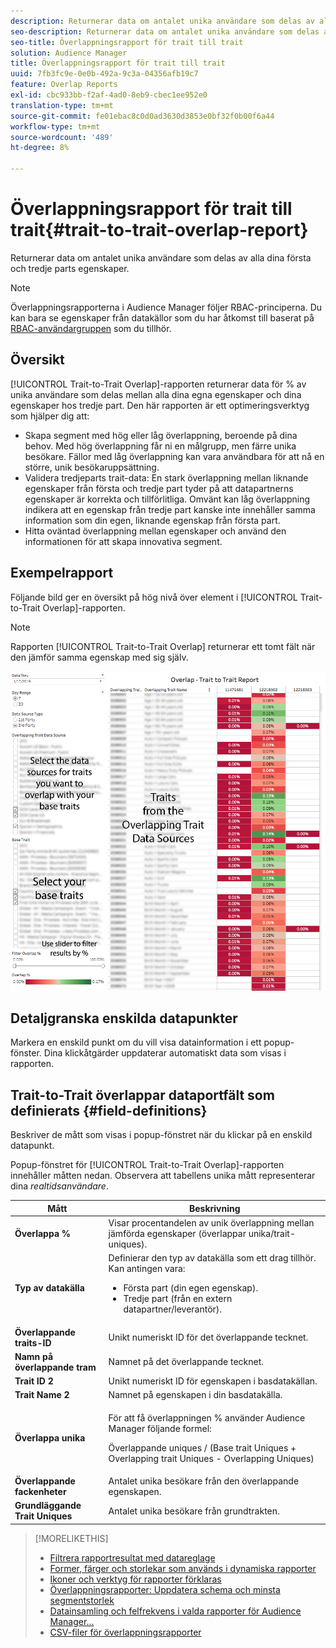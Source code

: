 ```yaml
---
description: Returnerar data om antalet unika användare som delas av alla dina första och tredje parts egenskaper.
seo-description: Returnerar data om antalet unika användare som delas av alla dina första och tredje parts egenskaper.
seo-title: Överlappningsrapport för trait till trait
solution: Audience Manager
title: Överlappningsrapport för trait till trait
uuid: 7fb3fc9e-0e0b-492a-9c3a-04356afb19c7
feature: Overlap Reports
exl-id: cbc933bb-f2af-4ad0-8eb9-cbec1ee952e0
translation-type: tm+mt
source-git-commit: fe01ebac8c0d0ad3630d3853e0bf32f0b00f6a44
workflow-type: tm+mt
source-wordcount: '489'
ht-degree: 8%

---
```


# Överlappningsrapport för trait till trait{#trait-to-trait-overlap-report}

Returnerar data om antalet unika användare som delas av alla dina första och tredje parts egenskaper.

>[!NOTE]
>
>Överlappningsrapporterna i Audience Manager följer RBAC-principerna. Du kan bara se egenskaper från datakällor som du har åtkomst till baserat på [RBAC-användargruppen](/help/using/features/administration/administration-overview.md) som du tillhör.

<!-- 

c_overlap_reports.xml

 -->

## Översikt

[!UICONTROL Trait-to-Trait Overlap]-rapporten returnerar data för % av unika användare som delas mellan alla dina egna egenskaper och dina egenskaper hos tredje part. Den här rapporten är ett optimeringsverktyg som hjälper dig att:

* Skapa segment med hög eller låg överlappning, beroende på dina behov. Med hög överlappning får ni en målgrupp, men färre unika besökare. Fällor med låg överlappning kan vara användbara för att nå en större, unik besökaruppsättning.
* Validera tredjeparts trait-data: En stark överlappning mellan liknande egenskaper från första och tredje part tyder på att datapartnerns egenskaper är korrekta och tillförlitliga. Omvänt kan låg överlappning indikera att en egenskap från tredje part kanske inte innehåller samma information som din egen, liknande egenskap från första part.
* Hitta oväntad överlappning mellan egenskaper och använd den informationen för att skapa innovativa segment.

## Exempelrapport

Följande bild ger en översikt på hög nivå över element i [!UICONTROL Trait-to-Trait Overlap]-rapporten.

>[!NOTE]
>
>Rapporten [!UICONTROL Trait-to-Trait Overlap] returnerar ett tomt fält när den jämför samma egenskap med sig själv.

![](assets/trait-to-trait-overlap.png)

## Detaljgranska enskilda datapunkter

Markera en enskild punkt om du vill visa datainformation i ett popup-fönster. Dina klickåtgärder uppdaterar automatiskt data som visas i rapporten.

## Trait-to-Trait överlappar dataportfält som definierats {#field-definitions}

Beskriver de mått som visas i popup-fönstret när du klickar på en enskild datapunkt.

<!-- 

r_t2t_data_pop.xml

 -->

Popup-fönstret för [!UICONTROL Trait-to-Trait Overlap]-rapporten innehåller måtten nedan. Observera att tabellens unika mått representerar dina *realtidsanvändare*.

<table id="table_A2A0CFC47C1A404994B82E6630E711A2"> 
 <thead> 
  <tr> 
   <th colname="col1" class="entry"> Mått </th> 
   <th colname="col2" class="entry"> Beskrivning </th> 
  </tr>
 </thead>
 <tbody> 
  <tr> 
   <td colname="col1"><b><span class="wintitle"> Överlappa %</span></b> </td> 
   <td colname="col2"> Visar procentandelen av unik överlappning mellan jämförda egenskaper (överlappar unika/trait-uniques). </td> 
  </tr> 
  <tr> 
   <td colname="col1"><b><span class="wintitle"> Typ av datakälla</span></b> </td> 
   <td colname="col2">Definierar den typ av datakälla som ett drag tillhör. Kan antingen vara: 
    <ul id="ul_0477C04A33FD4F5D998B98984E6554D3"> 
     <li id="li_50FCA48EDB5843AB8FB6C34ED2C0067D">Första part (din egen egenskap). </li> 
     <li id="li_4F6148EDAEFE43FA8D505944E9FE3855">Tredje part (från en extern datapartner/leverantör). </li> 
    </ul> </td> 
  </tr> 
  <tr> 
   <td colname="col1"><b><span class="wintitle"> Överlappande traits-ID</span></b> </td> 
   <td colname="col2"> Unikt numeriskt ID för det överlappande tecknet. </td> 
  </tr> 
  <tr> 
   <td colname="col1"><b><span class="wintitle"> Namn på överlappande tram</span></b> </td> 
   <td colname="col2"> Namnet på det överlappande tecknet. </td> 
  </tr>
    <tr> 
   <td colname="col1"><b><span class="wintitle"> Trait ID 2</span></b> </td> 
   <td colname="col2"> Unikt numeriskt ID för egenskapen i basdatakällan. </td> 
  </tr> 
  <tr> 
   <td colname="col1"><b><span class="wintitle"> Trait Name 2</span></b> </td> 
   <td colname="col2"> Namnet på egenskapen i din basdatakälla. </td> 
  </tr> 
  <tr> 
   <td colname="col1"><b><span class="wintitle"> Överlappa unika</span></b> </td> 
   <td colname="col2"> <p>För att få överlappningen % använder Audience Manager följande formel:</p> <p>Överlappande uniques / (Base trait Uniques + Overlapping trait Uniques - Overlapping Uniques)</p> </td> 
  </tr> 
  <tr> 
   <td colname="col1"><b><span class="wintitle"> Överlappande fackenheter</span></b> </td> 
   <td colname="col2"> Antalet unika besökare från den överlappande egenskapen. </td> 
  </tr> 
    <tr> 
   <td colname="col1"><b><span class="wintitle"> Grundläggande Trait Uniques</span></b> </td> 
   <td colname="col2"> Antalet unika besökare från grundtrakten. </td> 
  </tr> 
 </tbody> 
</table>

>[!MORELIKETHIS]
>
>* [Filtrera rapportresultat med datareglage](../../reporting/dynamic-reports/data-sliders.md)
>* [Former, färger och storlekar som används i dynamiska rapporter](../../reporting/dynamic-reports/interactive-report-technology.md#shapes-colors-sizes)
>* [Ikoner och verktyg för rapporter förklaras](../../reporting/dynamic-reports/interactive-report-technology.md#icons-tools-explained)
>* [Överlappningsrapporter: Uppdatera schema och minsta segmentstorlek](../../reporting/dynamic-reports/overlap-minimum-segment-size.md)
>* [Datainsamling och felfrekvens i valda rapporter för Audience Manager...](../../reporting/report-sampling.md)
>* [CSV-filer för överlappningsrapporter](../../reporting/dynamic-reports/overlap-csv-files.md)

